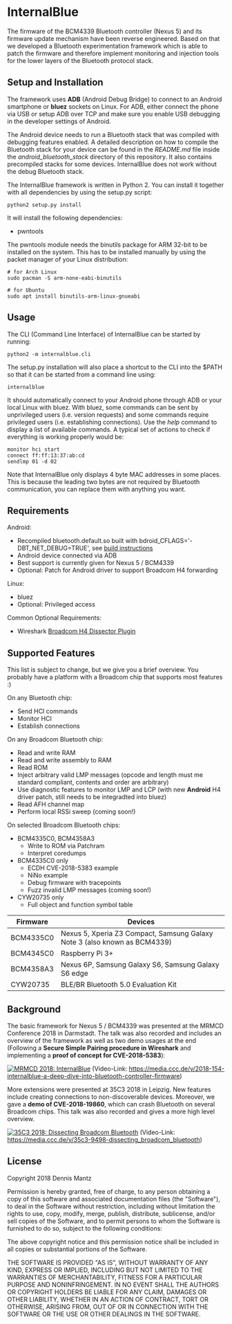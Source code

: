 InternalBlue
============

The firmware of the BCM4339 Bluetooth controller (Nexus 5) and its firmware
update mechanism have been reverse engineered. Based on that we developed a
Bluetooth experimentation framework which is able to patch the firmware and
therefore implement monitoring and injection tools for the lower layers of
the Bluetooth protocol stack.


Setup and Installation
----------------------

The framework uses __ADB__ (Android Debug Bridge) to connect to an Android
smartphone or __bluez__ sockets on Linux. For ADB, either connect
the phone via USB or setup ADB over TCP and make sure you
enable USB debugging in the developer settings of Android.

The Android device needs to run a Bluetooth stack that was compiled with
debugging features enabled. A detailed description on how to compile the
Bluetooth stack for your device can be found in the *README.md* file inside the
*android_bluetooth_stack* directory of this repository. It also contains
precompiled stacks for some devices. InternalBlue does not work without the
debug Bluetooth stack.

The InternalBlue framework is written in Python 2. You can install it together
with all dependencies by using the setup.py script:

    python2 setup.py install

It will install the following dependencies:
* pwntools

The pwntools module needs the binutils package for ARM 32-bit to be installed
on the system. This has to be installed manually by using the packet manager
of your Linux distribution:

    # for Arch Linux
    sudo pacman -S arm-none-eabi-binutils

    # for Ubuntu
    sudo apt install binutils-arm-linux-gnueabi
    

Usage
-----

The CLI (Command Line Interface) of InternalBlue can be started by running:

    python2 -m internalblue.cli

The setup.py installation will also place a shortcut to the CLI into the $PATH
so that it can be started from a command line using:

    internalblue

It should automatically connect to your Android phone through ADB or your local Linux
with bluez. With bluez, some commands can be sent by unprivileged users (i.e. version
requests) and some commands require privileged users (i.e. establishing connections).
Use the *help* command to display a list of available commands. A typical set of
actions to check if everything is working properly would be:

    monitor hci start
    connect ff:ff:13:37:ab:cd
    sendlmp 01 -d 02

Note that InternalBlue only displays 4 byte MAC addresses in some places. This is
because the leading two bytes are not required by Bluetooth communication, you
can replace them with anything you want.


Requirements
------------

Android:
* Recompiled bluetooth.default.so built with bdroid_CFLAGS='-DBT_NET_DEBUG=TRUE', see [build instructions](android_bluetooth_stack/README.md)
* Android device connected via ADB
* Best support is currently given for Nexus 5 / BCM4339
* Optional: Patch for Android driver to support Broadcom H4 forwarding

Linux:
* bluez
* Optional: Privileged access

Common Optional Requirements:
* Wireshark [Broadcom H4 Dissector Plugin](https://github.com/seemoo-lab/h4bcm_wireshark_dissector)


Supported Features
------------------

This list is subject to change, but we give you a brief overview. You probably have a platform with a Broadcom chip that supports most features :)

On any Bluetooth chip:
* Send HCI commands
* Monitor HCI
* Establish connections

On any Broadcom Bluetooth chip:
* Read and write RAM
* Read and write assembly to RAM
* Read ROM
* Inject arbitrary valid LMP messages (opcode and length must me standard compliant, contents and order are arbitrary)
* Use diagnostic features to monitor LMP and LCP (with new **Android** H4 driver patch, still needs to be integradted into bluez)
* Read AFH channel map
* Perform local RSSi sweep (coming soon!)

On selected Broadcom Bluetooth chips:
* BCM4335C0, BCM4358A3
  * Write to ROM via Patchram
  * Interpret coredumps
* BCM4335C0 only
  * ECDH CVE-2018-5383 example
  * NiNo example
  * Debug firmware with tracepoints
  * Fuzz invalid LMP messages (coming soon!)
* CYW20735 only
  * Full object and function symbol table


Firmware | Devices 
--- | --- 
BCM4335C0 | Nexus 5, Xperia Z3 Compact, Samsung Galaxy Note 3 (also known as BCM4339) 
BCM4345C0 | Raspberry Pi 3+
BCM4358A3 | Nexus 6P, Samsung Galaxy S6, Samsung Galaxy S6 edge
CYW20735  | BLE/BR Bluetooth 5.0 Evaluation Kit


Background
----------

The basic framework for Nexus 5 / BCM4339 was presented at the MRMCD Conference
2018 in Darmstadt. The talk was also recorded and includes an overview of the framework as well as
two demo usages at the end (Following a **Secure Simple Pairing procedure in
Wireshark** and implementing a **proof of concept for CVE-2018-5383**):

[![MRMCD 2018: InternalBlue](https://static.media.ccc.de/media/conferences/mrmcd/mrmcd18/154-hd_preview.jpg)](https://media.ccc.de/v/2018-154-internalblue-a-deep-dive-into-bluetooth-controller-firmware)
(Video-Link: https://media.ccc.de/v/2018-154-internalblue-a-deep-dive-into-bluetooth-controller-firmware)

More extensions were presented at 35C3 2018 in Leipzig. New features include 
creating connections to non-discoverable devices. Moreover, we gave a **demo of
CVE-2018-19860**, which can crash Bluetooth on several Broadcom chips. This talk
was also recorded and gives a more high level overview.

[![35C3 2018: Dissecting Broadcom Bluetooth](https://static.media.ccc.de/media/congress/2018/9498-hd_preview.jpg)](https://media.ccc.de/v/35c3-9498-dissecting_broadcom_bluetooth)
(Video-Link: https://media.ccc.de/v/35c3-9498-dissecting_broadcom_bluetooth)



License
-------

Copyright 2018 Dennis Mantz

Permission is hereby granted, free of charge, to any person obtaining a copy of
this software and associated documentation files (the "Software"), to deal in
the Software without restriction, including without limitation the rights to
use, copy, modify, merge, publish, distribute, sublicense, and/or sell copies
of the Software, and to permit persons to whom the Software is furnished to do
so, subject to the following conditions:

The above copyright notice and this permission notice shall be included in all
copies or substantial portions of the Software.

THE SOFTWARE IS PROVIDED "AS IS", WITHOUT WARRANTY OF ANY KIND, EXPRESS OR
IMPLIED, INCLUDING BUT NOT LIMITED TO THE WARRANTIES OF MERCHANTABILITY,
FITNESS FOR A PARTICULAR PURPOSE AND NONINFRINGEMENT. IN NO EVENT SHALL THE
AUTHORS OR COPYRIGHT HOLDERS BE LIABLE FOR ANY CLAIM, DAMAGES OR OTHER
LIABILITY, WHETHER IN AN ACTION OF CONTRACT, TORT OR OTHERWISE, ARISING FROM,
OUT OF OR IN CONNECTION WITH THE SOFTWARE OR THE USE OR OTHER DEALINGS IN THE
SOFTWARE.
